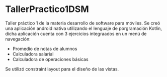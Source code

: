 # TallerPractico1DSM

Taller práctico 1 de la materia desarrollo de software para móviles.
Se creó una aplicación android nativa utilizando el lenguaje de porgramación Kotlin, dicha aplicación cuenta con 3 ejercicios integraados en un menú de navegación:

- Promedio de notas de alumnos
- Calculadora salarial
- Calculadora de operaciones básicas

Se utilizó constraint layout para el diseño de las vistas. 
